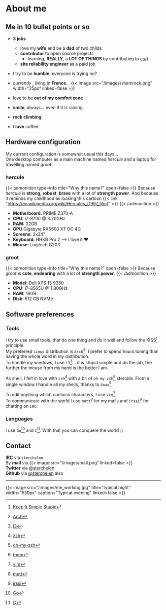 # About me


## Me in 10 bullet points or so

* **3 jobs**
  * love my **wife** and be a **dad** of two childs.
  * **contributor** to open source projects
    * learning, **REALLY**, a **LOT OF THINGS** by contributing to [*curl*](https://github.com/curl/curl)
  * **site reliability engineer** as a paid job

* I try to be **humble**, everyone is trying no?
* *currently* , living in **France**... {{< image src="/images/shamrock.png" width="25px" linked=false >}} 
* love to be **out of my comfort zone**
* **smile**, always... even if it is raining
* **rock climbing**
* I **love** coffee

## Hardware configuration
My current configuration is somewhat usual this days...  
One desktop computer as a main machine named *hercule* and a laptop for travelling named *groot*.
### hercule
{{< admonition type=info title="Why this name?" open=false >}}
Because *hercule* is **strong**, **robust**, **brave** with a lot of **strength power**. And because it reminds my childhood as looking this cartoon {{< link "https://en.wikipedia.org/wiki/Hercules_(1997_film)" >}}
{{< /admonition >}}

- **Motherboard:** PRIME Z370-A
- **CPU:** i7-8700 @ 3.20GHz
- **RAM:** 32GB
- **GPU** Gigabyte RX5500 XT OC 4G
- **Screens:** 2x24"
- **Keyboard:** HHKB Pro 2 --> I love it :heart:
- **Mouse:** Logitech G203
### groot
{{< admonition type=info title="Why this name?" open=false >}}
Because *groot* is **cute**, **endearing** with a lot of **strength power**.
{{< /admonition >}}

- **Model:** Dell XPS 13 9380
- **CPU:** i7-8565U @ 1.80GHz
- **RAM:** 16GB
- **Disk:** 512 GB NVMe
## Software preferences
### Tools
I try to use small tools, that do one thing and do it well and follow the KISS[^1] principle.  
My preferred `Linux` distribution is `Arch`[^2]. I prefer to spend hours tuning than having the whole word in my distribution.  
To handle my windows, I use `i3`[^3]... it is stupid simple and do the job, the further the mouse from my hand is the better I am.  

As shell, I felt in love with `zsh`[^4] with a bit of `oh-my-zsh`[^5] steroids. From a single window I handle all my shells, thanks to `tmux`[^6].

To edit anything which contains characters, I use `vim`[^7].  
To communicate with the world I use `mutt`[^8] for my mails and `irssi`[^9] for chatting on `IRC`.

### Languages
I use `Go`[^10] and `C`[^11]. With that you can conquere the world :)


## Contact
**IRC** via `sterchelen`  
By **mail** via {{< image src="/images/mail.png" linked=false >}}  
**Twitter** via [@sterchelen](https://twitter.com/sterchelen)  
**Github** via [@sterchelen](https://github.com/sterchelen) also  

---

{{< image src="/images/me_working.jpg" title="typical night" width="550px" caption="Typical evening" linked=false >}}

[^1]: [Keep It Simple Stupid](https://en.wikipedia.org/wiki/KISS_principle)
[^2]: [Arch](https://wiki.archlinux.org/index.php/Arch_Linux#Principles)
[^3]: [i3](https://i3wm.org/)
[^4]: [zsh](https://wiki.archlinux.org/index.php/zsh)
[^5]: [oh-my-zsh](https://ohmyz.sh/)
[^6]: [tmux](https://wiki.archlinux.org/index.php/Tmux)
[^7]: [vim](https://www.vim.org/)
[^8]: [mutt](http://www.mutt.org/)
[^9]: [irssi](https://irssi.org/)
[^10]: [Go](https://golang.org)
[^11]: [C](https://en.wikipedia.org/wiki/C_(programming_language))


